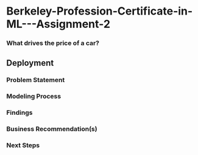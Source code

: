 # Berkeley-Profession-Certificate-in-ML---Assignment-2
### What drives the price of a car?

## Deployment
### Problem Statement
### Modeling Process
### Findings
### Business Recommendation(s)
### Next Steps
